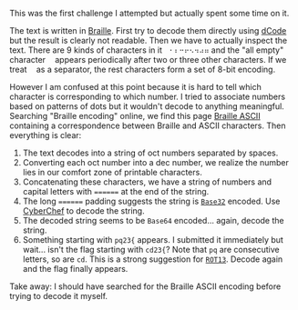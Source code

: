 This was the first challenge I attempted but actually spent some time on it. 

The text is written in [Braille](https://en.wikipedia.org/wiki/Braille). First try to decode them directly using [dCode](https://www.dcode.fr/braille-alphabet) but the result is clearly not readable. Then we have to actually inspect the text. There are 9 kinds of characters in it `⠀⠂⠆⠒⠖⠢⠲⠴⠶` and the "all empty" character `⠀` appears periodically after two or three other characters. If we treat `⠀` as a separator, the rest characters form a set of 8-bit encoding. 

However I am confused at this point because it is hard to tell which character is corresponding to which number. I tried to associate numbers based on patterns of dots but it wouldn't decode to anything meaningful. Searching "Braille encoding" online, we find this page [Braille ASCII](https://en.wikipedia.org/wiki/Braille_ASCII) containing a correspondence between Braille and ASCII characters. Then everything is clear: 
1. The text decodes into a string of oct numbers separated by spaces. 
2. Converting each oct number into a dec number, we realize the number lies in our comfort zone of printable characters. 
3. Concatenating these characters, we have a string of numbers and capital letters with `======` at the end of the string.
4. The long `======` padding suggests the string is [`Base32`](https://en.wikipedia.org/wiki/Base32) encoded. Use [CyberChef](https://gchq.github.io/CyberChef/) to decode the string. 
5. The decoded string seems to be `Base64` encoded... again, decode the string. 
6. Something starting with `pq23{` appears. I submitted it immediately but wait... isn't the flag starting with `cd23{`? Note that `pq` are consecutive letters, so are `cd`. This is a strong suggestion for [`ROT13`](https://en.wikipedia.org/wiki/ROT13). Decode again and the flag finally appears. 

Take away: I should have searched for the Braille ASCII encoding before trying to decode it myself. 